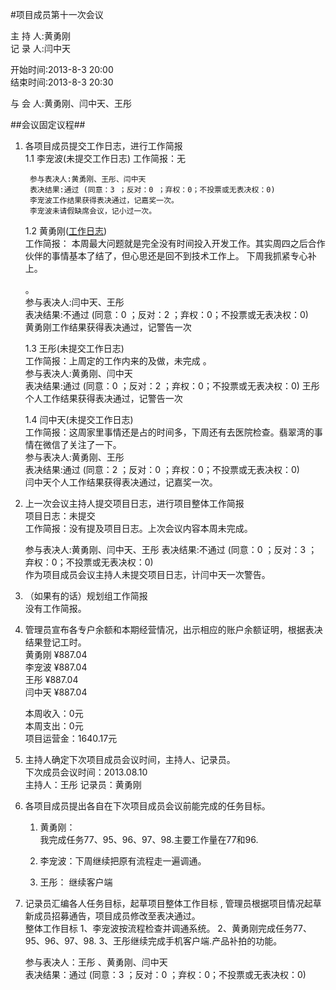 #项目成员第十一次会议

主 持 人:黄勇刚  
记 录 人:闫中天  

开始时间:2013-8-3 20:00  
结束时间:2013-8-3 20:30  

与 会 人:黄勇刚、闫中天、王彤  

##会议固定议程##
1. 各项目成员提交工作日志，进行工作简报  
    1.1 李宠波(未提交工作日志)
        工作简报：无

        参与表决人:黄勇刚、王彤、闫中天  
        表决结果:通过 (同意：3 ；反对：0 ；弃权：0；不投票或无表决权：0)  
        李宠波工作结果获得表决通过，记嘉奖一次。
        李宠波未请假缺席会议，记小过一次。  

	1.2 黄勇刚(<a href="https://github.com/mistyworm/Food.Log/blob/master/%E9%BB%84%E5%8B%87%E5%88%9A.201308.md">工作日志</a>)  
		工作简报： 本周最大问题就是完全没有时间投入开发工作。其实周四之后合作伙伴的事情基本了结了，但心思还是回不到技术工作上。
下周我抓紧专心补上。
  
    。  
		参与表决人:闫中天、王彤  
		表决结果:不通过 (同意：0 ；反对：2 ；弃权：0；不投票或无表决权：0)  
		黄勇刚工作结果获得表决通过，记警告一次 
  

	1.3 王彤(未提交工作日志)  
		工作简报：上周定的工作内来的及做，未完成 。  
		参与表决人:黄勇刚、闫中天  
		表决结果:通过 (同意：0 ；反对：2 ；弃权：0；不投票或无表决权：0) 
        王彤个人工作结果获得表决通过，记警告一次 
  

	1.4 闫中天(未提交工作日志)  
		工作简报：这周家里事情还是占的时间多，下周还有去医院检查。翡翠湾的事情在微信了关注了一下。   
		参与表决人:黄勇刚、王彤  
		表决结果:通过 (同意：2 ；反对：0 ；弃权：0；不投票或无表决权：0)  
        闫中天个人工作结果获得表决通过，记嘉奖一次。  

2. 上一次会议主持人提交项目日志，进行项目整体工作简报  
    项目日志：未提交  
	工作简报：没有提及项目日志。上次会议内容本周未完成。


    
  
	参与表决人:黄勇刚、闫中天、王彤
    表决结果:不通过 (同意：0 ；反对：3 ；弃权：0；不投票或无表决权：0)  
    作为项目成员会议主持人未提交项目日志，计闫中天一次警告。   


3. （如果有的话）规划组工作简报  
	没有工作简报。  

4. 管理员宣布各专户余额和本期经营情况，出示相应的账户余额证明，根据表决结果登记工时。  
    黄勇刚 ¥887.04  
    李宠波 ¥887.04  
    王彤 ¥887.04  
    闫中天 ¥887.04  

    本周收入：0元  
    本周支出：0元  
    项目运营金：1640.17元 

5. 主持人确定下次项目成员会议时间，主持人、记录员。  
	下次成员会议时间：2013.08.10    
        主持人：王彤 
        记录员：黄勇刚   
  

6. 各项目成员提出各自在下次项目成员会议前能完成的任务目标。  
	1. 黄勇刚：  
	    我完成任务77、95、96、97、98.主要工作量在77和96.

  
	2. 李宠波：下周继续把原有流程走一遍调通。
	3. 王彤： 继续客户端 

7. 记录员汇编各人任务目标，起草项目整体工作目标 , 管理员根据项目情况起草新成员招募通告，项目成员修改至表决通过。  
    整体工作目标
   1、李宠波按流程检查并调通系统。
   2、黄勇刚完成任务77、95、96、97、98.
   3、王彤继续完成手机客户端.产品补拍的功能。

 

    参与表决人：王彤 、黄勇刚、闫中天   
    表决结果：通过  (同意：3 ；反对：0 ；弃权：0；不投票或无表决权：0) 

